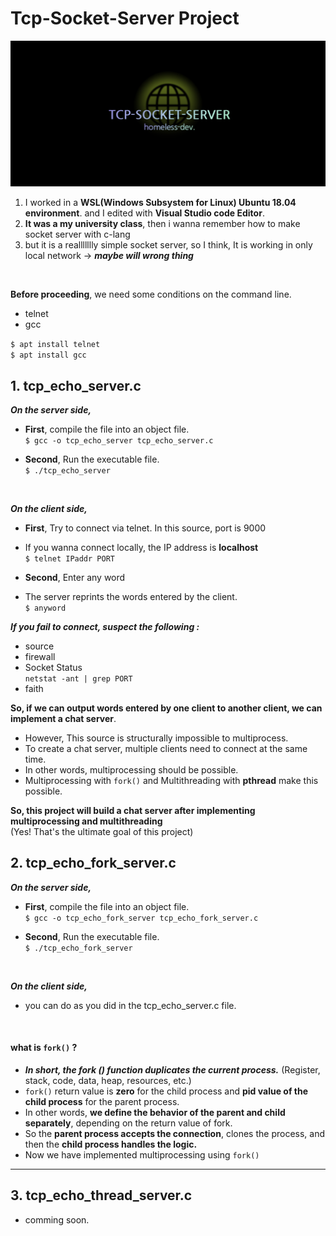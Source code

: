 # Tcp-Socket-Server Project

<img src="tcp-project-logo.png">

1. I worked in a **WSL(Windows Subsystem for Linux) Ubuntu 18.04 environment**. and I edited with **Visual Studio code Editor**.<br>
2. **It was a my university class**, then i wanna remember how to make socket server with c-lang<br>
3. but it is a reallllllly simple socket server, so I think, It is working in only local network -> ***maybe will wrong thing*** <br>
<br>

**Before proceeding**, we need some conditions on the command line.

- telnet
- gcc

`$ apt install telnet ` <br>
`$ apt install gcc `

## 1. tcp_echo_server.c
***On the server side,***
 - **First**, compile the file into an object file.<br>
`$ gcc -o tcp_echo_server tcp_echo_server.c`

 - **Second**, Run the executable file.<br>
`$ ./tcp_echo_server`
<br>

***On the client side,***
 - **First**, Try to connect via telnet. In this source, port is 9000
 - If you wanna connect locally, the IP address is **localhost** <br>
`$ telnet IPaddr PORT`

 - **Second**, Enter any word <br>
 - The server reprints the words entered by the client.<br>
`$ anyword`

***If you  fail to connect, suspect the following :***
 - source
 - firewall
 - Socket Status <br> 
 `netstat -ant | grep PORT`
 - faith

**So, if we can output words entered by one client to another client, we can implement a chat server**. <br>
 - However, This source is structurally impossible to multiprocess.
 - To create a chat server, multiple clients need to connect at the same time.
 - In other words, multiprocessing should be possible.
 - Multiprocessing with `fork()` and Multithreading with **pthread** make this possible.
 
 **So, this project will build a chat server after implementing multiprocessing and multithreading**<br>
 (Yes! That's the ultimate goal of this project)
 
## 2. tcp_echo_fork_server.c

***On the server side,***
 - **First**, compile the file into an object file.<br>
`$ gcc -o tcp_echo_fork_server tcp_echo_fork_server.c`

 - **Second**, Run the executable file.<br>
`$ ./tcp_echo_fork_server`
<br>

***On the client side,***
 - you can do as you did in the tcp_echo_server.c file.
<br>

#### what is `fork()` ?
- ***In short, the fork () function duplicates the current process.*** (Register, stack, code, data, heap, resources, etc.)
- `fork()` return value is **zero** for the child process and **pid value of the child process** for the parent process. 
- In other words, **we define the behavior of the parent and child separately**, depending on the return value of fork.
- So the **parent process accepts the connection**, clones the process, and then the **child process handles the logic.**
- Now we have implemented multiprocessing using `fork()`
<hr>

## 3. tcp_echo_thread_server.c

 - comming soon.
